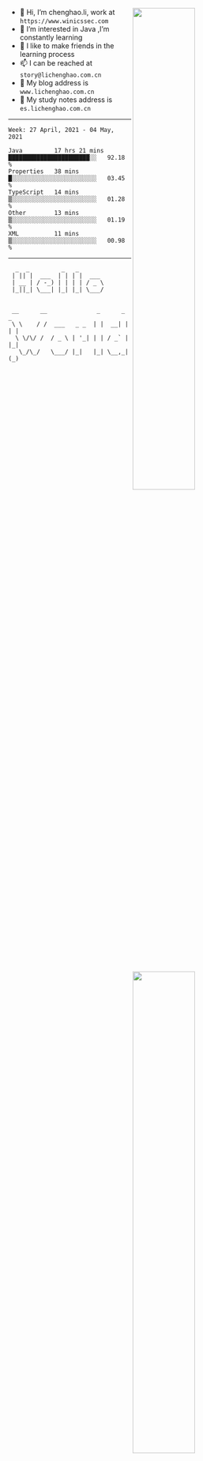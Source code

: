 [<img align="right" width="50%" src="https://github-readme-stats.vercel.app/api?username=lichlaughing&show_icons=true">](https://metrics.lecoq.io/ouuan?template=classic)
- 👋 Hi, I’m chenghao.li, work at `https://www.winicssec.com`
- 👀 I’m interested in Java ,I’m constantly learning
- 💞️ I like to make friends in the learning process
- 📫 I can be reached at `story@lichenghao.com.cn`
- 🔗 My blog address is `www.lichenghao.com.cn`
- 📖 My study notes address is `es.lichenghao.com.cn`

------
<!--START_SECTION:waka-->
```text
Week: 27 April, 2021 - 04 May, 2021

Java         17 hrs 21 mins  ███████████████████████░░   92.18 % 
Properties   38 mins         █░░░░░░░░░░░░░░░░░░░░░░░░   03.45 % 
TypeScript   14 mins         ▒░░░░░░░░░░░░░░░░░░░░░░░░   01.28 % 
Other        13 mins         ▒░░░░░░░░░░░░░░░░░░░░░░░░   01.19 % 
XML          11 mins         ▒░░░░░░░░░░░░░░░░░░░░░░░░   00.98 % 
```
<!--END_SECTION:waka-->

------

[<img align="right" width="50%" src="https://www.clustrmaps.com/map_v2.png?cl=ffffff&w=300&t=tt&d=o2HGaalky8OiHBxnoPq9wPYTNv7qpo8ua9FG06sBqt4&co=2d78ad&ct=ffffff">](https://github.com/lichlaughing)

```
  _  _         _   _       
 | || |  ___  | | | |  ___ 
 | __ | / -_) | | | | / _ \
 |_||_| \___| |_| |_| \___/
                           
```
```
 __      __              _      _     _ 
 \ \    / /  ___   _ _  | |  __| |   | |
  \ \/\/ /  / _ \ | '_| | | / _` |   |_|
   \_/\_/   \___/ |_|   |_| \__,_|   (_)
                                        
```
